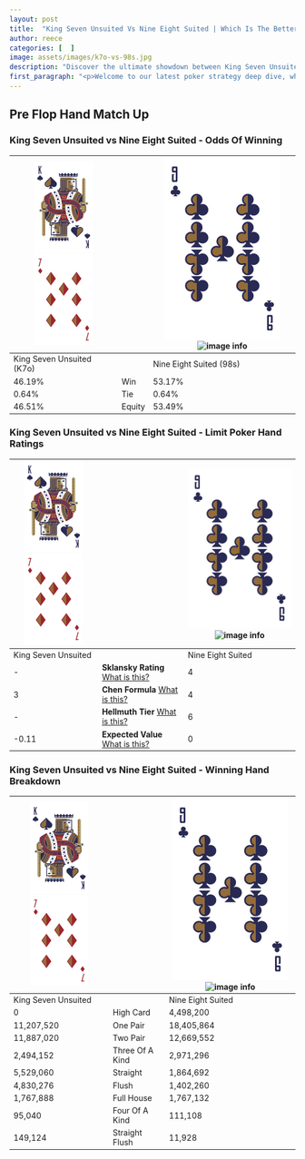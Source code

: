 ```yaml
---
layout: post
title:  "King Seven Unsuited Vs Nine Eight Suited | Which Is The Better Hand In Poker? A Complete Guide"
author: reece
categories: [  ]
image: assets/images/k7o-vs-98s.jpg
description: "Discover the ultimate showdown between King Seven Unsuited and Nine Eight Suited in poker! Uncover the odds, strategies, and scenarios where one hand triumphs over the other. Get ready to up your poker game with this thrilling analysis."
first_paragraph: "<p>Welcome to our latest poker strategy deep dive, where we're pitting two distinct hands against each other in a high-stakes showdown: King Seven Unsuited vs Nine Eight Suited.</p><p>In the dynamic world of poker, every decision counts, and knowing which hand holds the upper hand is key to your success at the table.</p><p>In this article, we'll dissect these two hands, explore the scenarios where one dominates the other, and equip you with the knowledge to make strategic choices that can tip the odds in your favor.</p><p>Get ready to unravel the intriguing dynamics of these poker hands and elevate your game to new heights.</p>"
---
```




[comment]: # (sp0)

## Pre Flop Hand Match Up

<div class="table hand-ratings" markdown="1"> 



### King Seven Unsuited vs Nine Eight Suited - Odds Of Winning


    
| ![image info](assets/images/hand1/K.png) ![image info](assets/images/hand1/7o.png) |  | ![image info](assets/images/hand2/9.png) ![image info](assets/images/hand2/8s.png) |
| -------- | -------- | -------- |
| King Seven Unsuited (K7o) |  | Nine Eight Suited (98s) |
| 46.19% | Win | 53.17% |
| 0.64% | Tie | 0.64% |
| 46.51% | Equity | 53.49% |




[comment]: # (sp1)



### King Seven Unsuited vs Nine Eight Suited - Limit Poker Hand Ratings


    
| ![image info](assets/images/hand1/K.png) ![image info](assets/images/hand1/7o.png) |  | ![image info](assets/images/hand2/9.png) ![image info](assets/images/hand2/8s.png) |
| -------- | -------- | -------- |
| King Seven Unsuited |  | Nine Eight Suited |
| - | **Sklansky Rating** [What is this?](/sklansky-rating-explained) | 4 |
| 3 | **Chen Formula** [What is this?](/chen-formula-explained) | 4 |
| - | **Hellmuth Tier** [What is this?](/Hellmuth-tier-explained) | 6 |
| -0.11 | **Expected Value** [What is this?](/expected-value-explained) | 0 |




[comment]: # (sp2)



### King Seven Unsuited vs Nine Eight Suited - Winning Hand Breakdown


    
| ![image info](assets/images/hand1/K.png) ![image info](assets/images/hand1/7o.png) |  | ![image info](assets/images/hand2/9.png) ![image info](assets/images/hand2/8s.png) |
| -------- | -------- | -------- |
| King Seven Unsuited |  | Nine Eight Suited |
| 0 | High Card | 4,498,200 |
| 11,207,520 | One Pair | 18,405,864 |
| 11,887,020 | Two Pair | 12,669,552 |
| 2,494,152 | Three Of A Kind | 2,971,296 |
| 5,529,060 | Straight | 1,864,692 |
| 4,830,276 | Flush | 1,402,260 |
| 1,767,888 | Full House | 1,767,132 |
| 95,040 | Four Of A Kind | 111,108 |
| 149,124 | Straight Flush | 11,928 |




[comment]: # (sp3)



</div>

[comment]: # (sp4)



[comment]: # (sp5)

